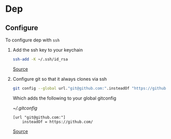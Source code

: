 # Dep

## Configure

To configure dep with `ssh`

1. Add the ssh key to your keychain

   ```bash
   ssh-add -K ~/.ssh/id_rsa
   ```

   [Source](https://github.com/golang/dep/issues/1778)

2. Configure git so that it always clones via ssh

    ```bash
    git config --global url."git@github.com:".insteadOf "https://github.com/"
    ```

    Which adds the following to your global gitconfig

    *~/.gitconfig*

    ```text
    [url "git@github.com:"]
        insteadOf = https://github.com/
    ```

    [Source](https://github.com/golang/dep/blob/master/docs/FAQ.md#how-do-i-get-dep-to-authenticate-via-ssh-to-a-git-repo)